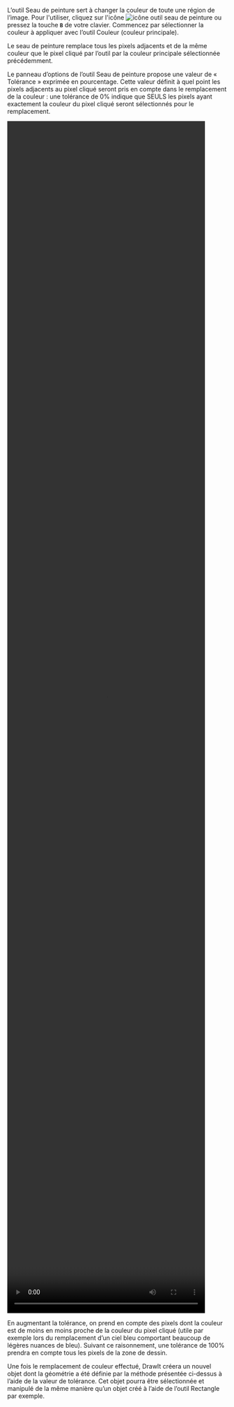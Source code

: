L’outil Seau de peinture sert à changer la couleur de toute une région de l’image. Pour l'utiliser, cliquez sur l'icône ![icône outil seau de peinture](/assets/sidebar-icons/bucket.png) ou pressez la touche **`B`** de votre clavier. Commencez par sélectionner la couleur à appliquer avec l’outil Couleur (couleur principale).

Le seau de peinture remplace tous les pixels adjacents et de la même couleur que le pixel cliqué par l’outil par la couleur principale sélectionnée précédemment.

 Le panneau d’options de l’outil Seau de peinture propose une valeur de « Tolérance » exprimée en pourcentage. Cette valeur définit à quel point les pixels adjacents au pixel cliqué seront pris en compte dans le remplacement de la couleur : une tolérance de 0% indique que SEULS les pixels ayant exactement la couleur du pixel cliqué seront sélectionnés pour le remplacement. 

<video width="90%" height="70%" class="doc-fig" autoplay loop>
    <source src="/assets/doc/vid/bucket.webm" type="video/webm">
</video>

En augmentant la tolérance, on prend en compte des pixels dont la couleur est de moins en moins proche de la couleur du pixel cliqué (utile par exemple lors du remplacement d’un ciel bleu comportant beaucoup de légères nuances de bleu). Suivant ce raisonnement, une tolérance de 100% prendra en compte tous les pixels de la zone de dessin. 

Une fois le remplacement de couleur effectué, DrawIt créera un nouvel objet dont la géométrie a été définie par la méthode présentée ci-dessus à l’aide de la valeur de tolérance. Cet objet pourra être sélectionnée et manipulé de la même manière qu’un objet créé à l’aide de l’outil Rectangle par exemple.
